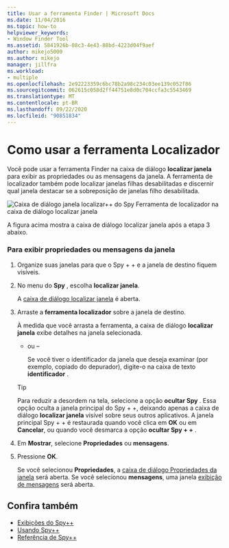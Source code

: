 ```yaml
---
title: Usar a ferramenta Finder | Microsoft Docs
ms.date: 11/04/2016
ms.topic: how-to
helpviewer_keywords:
- Window Finder Tool
ms.assetid: 5841926b-08c3-4e43-88bd-4223d04f9aef
author: mikejo5000
ms.author: mikejo
manager: jillfra
ms.workload:
- multiple
ms.openlocfilehash: 2e92223359c6bc78b2a98c234c03ee139c052f86
ms.sourcegitcommit: 062615c058d2ff44751e8d0c704ccfa3c5543469
ms.translationtype: MT
ms.contentlocale: pt-BR
ms.lasthandoff: 09/22/2020
ms.locfileid: "90851834"
---
```

# <a name="how-to-use-the-finder-tool"></a>Como usar a ferramenta Localizador
Você pode usar a ferramenta Finder na caixa de diálogo **localizar janela** para exibir as propriedades ou as mensagens da janela. A ferramenta de localizador também pode localizar janelas filhas desabilitadas e discernir qual janela destacar se a sobreposição de janelas filho desabilitada.

 ![Caixa de diálogo janela localizar&#43;&#43; do Spy](../debugger/media/icon_spy--_find.png "Icon_Spy + + _Find") Ferramenta de localizador na caixa de diálogo localizar janela

 A figura acima mostra a caixa de diálogo localizar janela após a etapa 3 abaixo.

### <a name="to-display-window-properties-or-messages"></a>Para exibir propriedades ou mensagens da janela

1. Organize suas janelas para que o Spy + + e a janela de destino fiquem visíveis.

2. No menu do **Spy** , escolha **localizar janela**.

    A [caixa de diálogo localizar janela](../debugger/find-window-dialog-box.md) é aberta.

3. Arraste a **ferramenta localizador** sobre a janela de destino.

    À medida que você arrasta a ferramenta, a caixa de diálogo **localizar janela** exibe detalhes na janela selecionada.

   - ou –

     Se você tiver o identificador da janela que deseja examinar (por exemplo, copiado do depurador), digite-o na caixa de texto **identificador** .

   > [!TIP]
   > Para reduzir a desordem na tela, selecione a opção **ocultar Spy** . Essa opção oculta a janela principal do Spy + +, deixando apenas a caixa de diálogo **localizar janela** visível sobre seus outros aplicativos. A janela principal Spy + + é restaurada quando você clica em **OK** ou em **Cancelar**, ou quando você desmarca a opção **ocultar Spy + +** .

4. Em **Mostrar**, selecione **Propriedades** ou **mensagens**.

5. Pressione **OK**.

    Se você selecionou **Propriedades**, a [caixa de diálogo Propriedades da janela](../debugger/window-properties-dialog-box.md) será aberta. Se você selecionou **mensagens**, uma janela [exibição de mensagens](../debugger/messages-view.md) será aberta.

## <a name="see-also"></a>Confira também
- [Exibições do Spy++](../debugger/spy-increment-views.md)
- [Usando Spy++](../debugger/using-spy-increment.md)
- [Referência de Spy++](../debugger/spy-increment-reference.md)